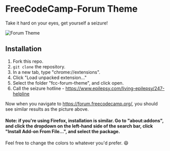 # FreeCodeCamp-Forum Theme

Take it hard on your eyes, get yourself a seizure!

![Forum Theme](https://github.com/username1001/fcc-forum-theme/blob/master/theme.png)

## Installation

1. Fork this repo.
2. `git clone` the repository.
3. In a new tab, type "chrome://extensions".
4. Click "Load unpacked extension..."
5. Select the folder "fcc-forum-theme", and click open.
6. Call the seizure hotline - https://www.epilepsy.com/living-epilepsy/247-helpline

Now when you navigate to https://forum.freecodecamp.org/, you should see similar results as the picture above.

#### Note: if you're using Firefox, installation is similar. Go to "about:addons", and click the dropdown on the left-hand side of the search bar, click "Install Add-on From File...", and select the package.

Feel free to change the colors to whatever you'd prefer. :smile:
